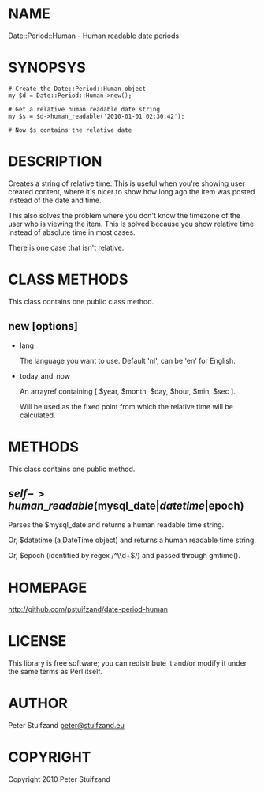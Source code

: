 # NAME

Date::Period::Human - Human readable date periods

# SYNOPSYS

    # Create the Date::Period::Human object
    my $d = Date::Period::Human->new();

    # Get a relative human readable date string
    my $s = $d->human_readable('2010-01-01 02:30:42');

    # Now $s contains the relative date

# DESCRIPTION

Creates a string of relative time. This is useful when you're showing user
created content, where it's nicer to show how long ago the item was posted
instead of the date and time.

This also solves the problem where you don't know the timezone of the user who
is viewing the item. This is solved because you show relative time instead of
absolute time in most cases. 

There is one case that isn't relative.

# CLASS METHODS

This class contains one public class method.

## new \[options\]

- lang

    The language you want to use. Default 'nl', can be 'en' for English.

- today\_and\_now

    An arrayref containing \[ $year, $month, $day, $hour, $min, $sec \].

    Will be used as the fixed point from which the relative time will be calculated.

# METHODS

This class contains one public method.

## $self->human\_readable($mysql\_date|$datetime|$epoch)

Parses the $mysql\_date and returns a human readable time string.

Or, $datetime (a DateTime object) and returns a human readable time string.

Or, $epoch (identified by regex /^\\d+$/) and passed through gmtime().

# HOMEPAGE

http://github.com/pstuifzand/date-period-human

# LICENSE

This library is free software; you can redistribute it and/or modify it under the same terms as Perl itself.

# AUTHOR

Peter Stuifzand <peter@stuifzand.eu>

# COPYRIGHT

Copyright 2010 Peter Stuifzand
